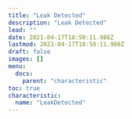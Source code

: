 ```yaml
---
title: "Leak Detected"
description: "Leak Detected"
lead: ""
date: 2021-04-17T18:50:11.986Z
lastmod: 2021-04-17T18:50:11.986Z
draft: false
images: []
menu:
  docs:
    parent: "characteristic"
toc: true
characteristic:
  name: "LeakDetected"
---
```

